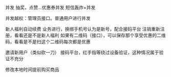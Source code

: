 并发
抽奖，点赞...优惠券并发
短信轰炸+并发

并发越权：管理员接口。普通用户进行并发

新人福利自动续费
业务进行，换绑手机号认为是新号，配合接码平台
注销重新注册，看看还是不是新人福利
如果有二维码（接口），可以保存那个享受优惠的二维码，看看是不是扫这个二维码每次都是优惠

邀请新用户（类似砍一刀）
接码平台，红手指等绕过设备验证，这种情况属于验证不充分

修改本地时间提前购买商品
